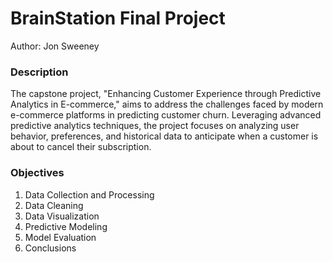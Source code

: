# BrainStation Final Project  
Author: Jon Sweeney  

### Description

The capstone project, "Enhancing Customer Experience through Predictive Analytics in E-commerce," aims to address the challenges faced by modern e-commerce platforms in predicting customer churn. Leveraging advanced predictive analytics techniques, the project focuses on analyzing user behavior, preferences, and historical data to anticipate when a customer is about to cancel their subscription.

### Objectives  

1. Data Collection and Processing
2. Data Cleaning
3. Data Visualization
4. Predictive Modeling
5. Model Evaluation
6. Conclusions


